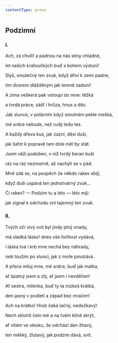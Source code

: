 ```yaml
---
contentType: prose
---
```


## Podzimní

### I.

Ach, za chvíli! a padnou na nás stíny chladné,

let našich kraťoučkých buď s bohem výsluní!

Slyš, smutečný ten zvuk, když dříví k zemi padne,

tím dvorem dlážděným jak temně zaduní!

A zima veškerá pak vstoupí do mne: těžká

a tvrdá práce, zášť i hrůza, hnus a děs.

Jak slunce, v polárním když smutném pekle mešká,

mé srdce nebude, než rudý ledu tes.

A každý dřeva kus, jak zazní, děsí duši,

jak šafot k popravě tam dole měl by stát.

Jsem věži podoben, v niž tvrdý beran buší

ráz na ráz nezmorně, až nachýlí se v pád.

Mně zdá se, na pospěch že někdo rakev sbíjí,

když duši uspává ten jednotvárný zvuk...

Čí rakev? — Podzim tu a léto — léto míjí:

jak signal k odchodu zní tajemný ten zvuk.

### II.

Tvých očí sivý svit byl jindy plný vnady,

má sladká lásko! dnes vše hořkost vydává,

i láska tvá i krb mne nechá bez náhrady,

neb toužím po slunci, jak z moře povstává.

A přece miluj mne, mé srdce, buď jak matka,

ať špatný jsem a zlý, ať jsem i nevděčen!

Ať sestra, milenka, buď ty ta rozkoš krátká,

den jasný v podletí a západ bez mračen!

Ach na krátko! Hrob čeká lačný, nedočkavý!

Nech sklonit čelo mé a na tvém klíně skrýt,

ať vítám ve stesku, že odchází den žhavý,

ten měkký, žlutavý, jak podzim dává, svit.
